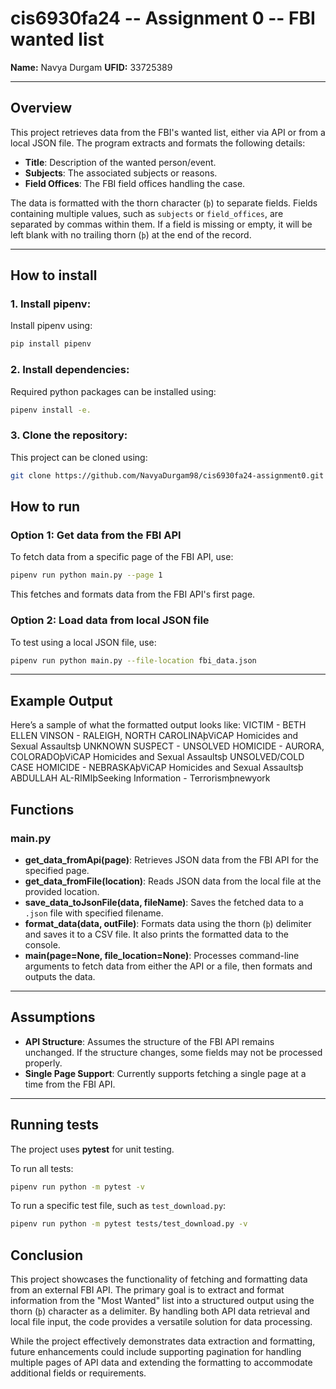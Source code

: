 # cis6930fa24 -- Assignment 0 -- FBI wanted list

**Name:** Navya Durgam
**UFID:** 33725389

---

## Overview

This project retrieves data from the FBI's wanted list, either via API or from a local JSON file. The program extracts and formats the following details:
- **Title**: Description of the wanted person/event.
- **Subjects**: The associated subjects or reasons.
- **Field Offices**: The FBI field offices handling the case.

The data is formatted with the thorn character (`þ`) to separate fields. Fields containing multiple values, such as `subjects` or `field_offices`, are separated by commas within them. If a field is missing or empty, it will be left blank with no trailing thorn (`þ`) at the end of the record.

---

## How to install
### 1. Install pipenv:
   Install pipenv using:
   ```bash
   pip install pipenv
   ```
### 2. Install dependencies:
   Required python packages can be installed using:
   ```bash
   pipenv install -e. 
   ```
### 3. Clone the repository:
   This project can be cloned using:
   ```bash
   git clone https://github.com/NavyaDurgam98/cis6930fa24-assignment0.git
   ```



## How to run

### Option 1: Get data from the FBI API

To fetch data from a specific page of the FBI API, use:

```bash
pipenv run python main.py --page 1
```

This fetches and formats data from the FBI API's first page.

### Option 2: Load data from local JSON file

To test using a local JSON file, use:

```bash
pipenv run python main.py --file-location fbi_data.json
```

---

## Example Output

Here’s a sample of what the formatted output looks like:
VICTIM - BETH ELLEN VINSON - RALEIGH, NORTH CAROLINAþViCAP Homicides and Sexual Assaultsþ
UNKNOWN SUSPECT - UNSOLVED HOMICIDE - AURORA, COLORADOþViCAP Homicides and Sexual Assaultsþ
UNSOLVED/COLD CASE HOMICIDE - NEBRASKAþViCAP Homicides and Sexual Assaultsþ
ABDULLAH AL-RIMIþSeeking Information - Terrorismþnewyork

## Functions

### main.py

- **get_data_fromApi(page)**: Retrieves JSON data from the FBI API for the specified page.
- **get_data_fromFile(location)**: Reads JSON data from the local file at the provided location.
- **save_data_toJsonFile(data, fileName)**: Saves the fetched data to a `.json` file with specified filename.
- **format_data(data, outFile)**: Formats data using the thorn (`þ`) delimiter and saves it to a CSV file. It also prints the formatted data to the console.
- **main(page=None, file_location=None)**: Processes command-line arguments to fetch data from either the API or a file, then formats and outputs the data.
---

## Assumptions

- **API Structure**: Assumes the structure of the FBI API remains unchanged. If the structure changes, some fields may not be processed properly.
- **Single Page Support**: Currently supports fetching a single page at a time from the FBI API.

---

## Running tests

The project uses **pytest** for unit testing.

To run all tests:

```bash
pipenv run python -m pytest -v
```

To run a specific test file, such as `test_download.py`:

```bash
pipenv run python -m pytest tests/test_download.py -v
```

## Conclusion

This project showcases the functionality of fetching and formatting data from an external FBI API. The primary goal is to extract and format information from the "Most Wanted" list into a structured output using the thorn (`þ`) character as a delimiter. By handling both API data retrieval and local file input, the code provides a versatile solution for data processing.

While the project effectively demonstrates data extraction and formatting, future enhancements could include supporting pagination for handling multiple pages of API data and extending the formatting to accommodate additional fields or requirements.

```
